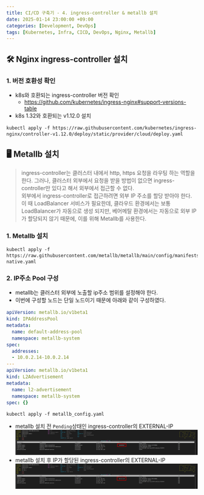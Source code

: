 ```yaml
---
title: CI/CD 구축기 - 4. ingress-controller & metallb 설치
date: 2025-01-14 23:00:00 +09:00
categories: [Development, DevOps]
tags: [Kubernetes, Infra, CICD, DevOps, Nginx, Metallb]
---
```


## 🛠️ Nginx ingress-controller 설치

### 1. 버전 호환성 확인

- k8s와 호환되는 ingress-controller 버전 확인
  - <https://github.com/kubernetes/ingress-nginx#support-versions-table>
- k8s 1.32와 호환되는 v1.12.0 설치

```shell
kubectl apply -f https://raw.githubusercontent.com/kubernetes/ingress-nginx/controller-v1.12.0/deploy/static/provider/cloud/deploy.yaml
```

## 🖥️ Metallb 설치

> ingress-controller는 클러스터 내에서 http, https 요청을 라우팅 하는 역할을 한다. 그러나, 클러스터 외부에서 요청을 받을 방법이 없으면 ingress-controller만 있다고 해서 외부에서 접근할 수 없다.  
> 외부에서 ingress-controller로 접근하려면 외부 IP 주소를 할당 받아야 한다. 이 때 LoadBalancer 서비스가 필요한데, 클라우드 환경에서는 보통 LoadBalancer가 자동으로 생성 되지만, 베어메탈 환경에서는 자동으로 외부 IP가 할당되지 않기 때문에, 이를 위해 Metallb를 사용한다.

### 1. Metallb 설치

```shell
kubectl apply -f https://raw.githubusercontent.com/metallb/metallb/main/config/manifests/metallb-native.yaml
```

### 2. IP주소 Pool 구성

- metallb는 클러스터 외부에 노출할 ip주소 범위를 설정해야 한다.
- 이번에 구성할 노드는 단일 노드이기 때문에 아래와 같이 구성하였다.

```yaml
apiVersion: metallb.io/v1beta1
kind: IPAddressPool
metadata:
  name: default-address-pool
  namespace: metallb-system
spec:
  addresses:
  - 10.0.2.14-10.0.2.14
---
apiVersion: metallb.io/v1beta1
kind: L2Advertisement
metadata:
  name: l2-advertisement
  namespace: metallb-system
spec: {}
```

```shell
kubectl apply -f metallb_config.yaml
```

- metallb 설치 전 `Pending`상태인 ingress-controller의 EXTERNAL-IP
![1](assets\post_imgs\2025-01-14-cicd_project_ingress_controller_&_metallb\1.png)
- metallb 설치 후 IP가 할당된 ingress-controller의 EXTERNAL-IP
![2](assets\post_imgs\2025-01-14-cicd_project_ingress_controller_&_metallb\2.png)
